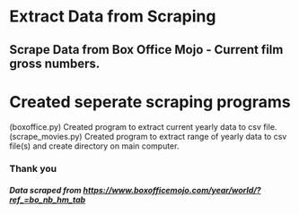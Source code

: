 # Extract Data from Scraping

## Scrape Data from Box Office Mojo - Current film gross numbers. 

# Created seperate scraping programs

(boxoffice.py)      Created program to extract current yearly data to csv file.
(scrape_movies.py)  Created program to extract range of yearly data to csv file(s) and create directory on main computer. 

### Thank you

##### Data scraped from https://www.boxofficemojo.com/year/world/?ref_=bo_nb_hm_tab

